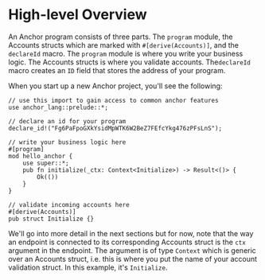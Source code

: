 # High-level Overview
An Anchor program consists of three parts. The `program` module, the Accounts structs which are marked with `#[derive(Accounts)]`, and the `declareId` macro. The `program` module is where you write your business logic. The Accounts structs is where you validate accounts. The`declareId` macro creates an `ID` field that stores the address of your program.

When you start up a new Anchor project, you'll see the following:
```rust,ignore
// use this import to gain access to common anchor features
use anchor_lang::prelude::*;

// declare an id for your program
declare_id!("Fg6PaFpoGXkYsidMpWTK6W2BeZ7FEfcYkg476zPFsLnS");

// write your business logic here
#[program]
mod hello_anchor {
    use super::*;
    pub fn initialize(_ctx: Context<Initialize>) -> Result<()> {
        Ok(())
    }
}

// validate incoming accounts here
#[derive(Accounts)]
pub struct Initialize {}
```

We'll go into more detail in the next sections but for now, note that the way an endpoint is connected to its corresponding Accounts struct is the `ctx` argument in the endpoint. The argument is of type `Context` which is generic over an Accounts struct, i.e. this is where you put the name of your account validation struct. In this example, it's `Initialize`.